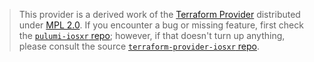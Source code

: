> This provider is a derived work of the [Terraform Provider](https://github.com/terraform-providers/terraform-provider-iosxr)
> distributed under [MPL 2.0](https://www.mozilla.org/en-US/MPL/2.0/). If you encounter a bug or missing feature,
> first check the [`pulumi-iosxr` repo](/issues); however, if that doesn't turn up anything,
> please consult the source [`terraform-provider-iosxr` repo](https://github.com/terraform-providers/terraform-provider-iosxr/issues).
